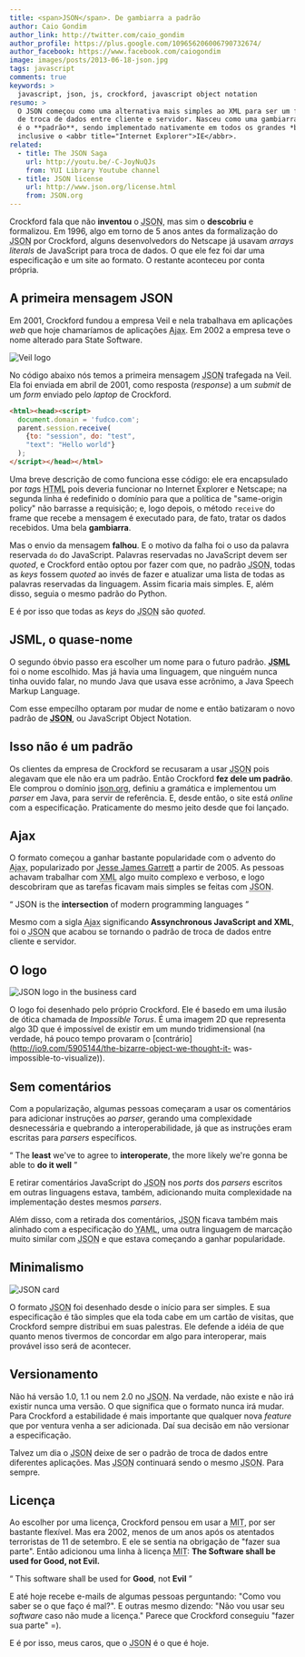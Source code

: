 ```yaml
---
title: <span>JSON</span>. De gambiarra a padrão
author: Caio Gondim
author_link: http://twitter.com/caio_gondim
author_profile: https://plus.google.com/109656206006790732674/
author_facebook: https://www.facebook.com/caiogondim
image: images/posts/2013-06-18-json.jpg
tags: javascript
comments: true
keywords: >
  javascript, json, js, crockford, javascript object notation
resumo: >
  O JSON começou como uma alternativa mais simples ao XML para ser um formato
  de troca de dados entre cliente e servidor. Nasceu como uma gambiarra e hoje
  é o **padrão**, sendo implementado nativamente em todos os grandes *browsers*,
  inclusive o <abbr title="Internet Explorer">IE</abbr>.
related:
  - title: The JSON Saga
    url: http://youtu.be/-C-JoyNuQJs
    from: YUI Library Youtube channel
  - title: JSON license
    url: http://www.json.org/license.html
    from: JSON.org
---
```


Crockford fala que não **inventou** o <abbr title="JavaScript Object
Notation">JSON</abbr>, mas sim o **descobriu** e formalizou. Em 1996, algo em
torno de 5 anos antes da formalização do <abbr title="JavaScript Object
Notation">JSON</abbr> por Crockford, alguns desenvolvedors do Netscape já usavam
*arrays literals* de JavaScript para troca de dados. O que ele fez foi dar uma
especificação e um site ao formato. O restante aconteceu por conta própria.

## A primeira mensagem JSON

Em 2001, Crockford fundou a empresa Veil e nela trabalhava em aplicações *web*
que hoje chamaríamos de aplicações <abbr title="Assynchronous JavaScript and
XML">Ajax</abbr>. Em 2002 a empresa teve o nome alterado para State Software.

![Veil logo](/images/posts/2013-06-18-veil-logo.jpg)

No código abaixo nós temos a primeira mensagem <abbr title="JavaScript Object
Notation">JSON</abbr> trafegada na Veil. Ela foi enviada em abril de 2001, como
resposta (*response*) a um *submit* de um *form* enviado pelo *laptop* de
Crockford.

```html
<html><head><script>
  document.domain = 'fudco.com';
  parent.session.receive(
    {to: "session", do: "test",
    "text": "Hello world"}
  );
</script></head></html>
```

Uma breve descrição de como funciona esse código: ele era encapsulado por *tag*s
<abbr title="HyperText Markup Language">HTML</abbr> pois deveria funcionar no
Internet Explorer e Netscape; na segunda linha é redefinido o domínio para que a
política de "same-origin policy" não barrasse a requisição; e, logo depois, o
método `receive` do frame que recebe a mensagem é executado para, de fato,
tratar os dados recebidos. Uma bela **gambiarra**.

Mas o envio da mensagem **falhou**. E o motivo da falha foi o uso da palavra
reservada `do` do JavaScript. Palavras reservadas no JavaScript devem ser
*quoted*, e Crockford então optou por fazer com que, no padrão <abbr
title="JavaScript Object Notation">JSON</abbr>, todas as *keys* fossem *quoted*
ao invés de fazer e atualizar uma lista de todas as palavras reservadas da
linguagem. Assim ficaria mais simples. E, além disso, seguia o mesmo padrão do
Python.

E é por isso que todas as *keys* do <abbr title="JavaScript Object
Notation">JSON</abbr> são *quoted*.

## JSML, o quase-nome

O segundo óbvio passo era escolher um nome para o futuro padrão. **<abbr
title="Java Speech Markup Language">JSML</abbr>** foi o nome escolhido. Mas já
havia uma linguagem, que ninguém nunca tinha ouvido falar, no mundo Java que
usava esse acrônimo, a Java Speech Markup Language.

Com esse empecílho optaram por mudar de nome e então batizaram o novo padrão de
**<abbr title="JavaScript Object Notation">JSON</abbr>**, ou JavaScript Object
Notation.

## Isso não é um padrão

Os clientes da empresa de Crockford se recusaram a usar <abbr title="JavaScript
Object Notation">JSON</abbr> pois alegavam que ele não era um padrão. Então
Crockford **fez dele um padrão**. Ele comprou o domínio
[json.org](http://json.org), definiu a gramática e implementou um *parser* em
Java, para servir de referência. E, desde então, o site está *online* com a
especificação. Praticamente do mesmo jeito desde que foi lançado.

## Ajax

O formato começou a ganhar bastante popularidade com o advento do <abbr
title="Assynchronous JavaScript and XML">Ajax</abbr>, popularizado por [Jesse
James Garrett](http://www.adaptivepath.com/ideas/ajax-new-approach-web-applications)
a partir de 2005. As pessoas achavam trabalhar com <abbr
title="Extensible Markup Language">XML</abbr> algo muito complexo e verboso, e
logo descobriram que as tarefas ficavam mais simples se feitas com <abbr
title="JavaScript Object Notation">JSON</abbr>.

<q class="pushing-quotes">
  JSON is the <strong>intersection</strong> of modern programming languages
</q>

Mesmo com a sigla <abbr title="Assynchronous JavaScript and XML">Ajax</abbr>
significando **Assynchronous JavaScript and XML**, foi o <abbr title="JavaScript
Object Notation">JSON</abbr> que acabou se tornando o padrão de troca de dados
entre cliente e servidor.

## O logo

![JSON logo in the business card](/images/posts/2013-06-18-json-logo-card.jpg)

O logo foi desenhado pelo próprio Crockford. Ele é basedo em uma ilusão de ótica
chamada de *Impossible Torus*. É uma imagem 2D que representa algo 3D que é
impossível de existir em um mundo tridimensional (na verdade, há pouco tempo
provaram o [contrário](http://io9.com/5905144/the-bizarre-object-we-thought-it-
was-impossible-to-visualize)).

## Sem comentários

Com a popularização, algumas pessoas começaram a usar os comentários
para adicionar instruções ao *parser*, gerando uma complexidade desnecessária
e quebrando a interoperabilidade, já que as instruções eram escritas
para *parsers* específicos.

<q class="pushing-quotes">
  The <strong>least</strong> we've to agree to
  <strong>interoperate</strong>, the more likely we're gonna be able to
  <strong>do it well</strong>
</q>

E retirar comentários JavaScript do <abbr title="JavaScript Object
Notation">JSON</abbr> nos *ports* dos *parsers* escritos em outras linguagens
estava, também, adicionando muita complexidade na implementação destes mesmos
*parsers*.

Além disso, com a retirada dos comentários, <abbr title="JavaScript Object
Notation">JSON</abbr> ficava também mais alinhado com a especificação do <abbr
title="YAML Ain't Markup Language">YAML</abbr>, uma outra linguagem de marcação
muito similar com <abbr title="JavaScript Object Notation">JSON</abbr> e que
estava começando a ganhar popularidade.

## Minimalismo

![JSON card](/images/posts/2013-06-18-json-card.jpg)

O formato <abbr title="JavaScript Object Notation">JSON</abbr> foi desenhado
desde o início para ser simples. E sua especificação é tão simples que ela toda
cabe em um cartão de visitas, que Crockford sempre distribui em suas palestras.
Ele defende a idéia de que quanto menos tivermos de concordar em algo para
interoperar, mais provável isso será de acontecer.

## Versionamento

Não há versão 1.0, 1.1 ou nem 2.0 no <abbr title="JavaScript Object
Notation">JSON</abbr>. Na verdade, não existe e não irá existir nunca uma
versão. O que significa que o formato nunca irá mudar. Para Crockford a
estabilidade é mais importante que qualquer nova *feature* que por ventura venha
a ser adicionada. Daí sua decisão em não versionar a especificação.

Talvez um dia o <abbr title="JavaScript Object Notation">JSON</abbr> deixe de
ser o padrão de troca de dados entre diferentes aplicações. Mas <abbr
title="JavaScript Object Notation">JSON</abbr> continuará sendo o mesmo <abbr
title="JavaScript Object Notation">JSON</abbr>. Para sempre.

## Licença

Ao escolher por uma licença, Crockford pensou em usar a <abbr
title="Massachusetts Institute of Technology">MIT</abbr>, por ser bastante
flexível. Mas era 2002, menos de um anos após os atentados terroristas de 11 de
setembro. E ele se sentia na obrigação de "fazer sua parte". Então adicionou uma
linha à licença <abbr title="Massachusetts Institute of Technology">MIT</abbr>:
**The Software shall be used for Good, not Evil.**

<q class="pushing-quotes">
  This software shall be used for <strong>Good</strong>, not
  <strong>Evil</strong>
</q>

E até hoje recebe e-mails de algumas pessoas perguntando: "Como vou saber se o
que faço é mal?". E outras mesmo dizendo: "Não vou usar seu *software* caso não
mude a licença." Parece que Crockford conseguiu "fazer sua parte" =).

E é por isso, meus caros, que o <abbr title="JavaScript Object
Notation">JSON</abbr> é o que é hoje.
